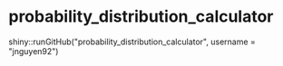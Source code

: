 # probability_distribution_calculator

shiny::runGitHub("probability_distribution_calculator", username = "jnguyen92")
